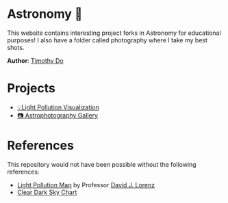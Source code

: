 # Astronomy 🌌
This website contains interesting project forks in Astronomy for educational purposes! I also have a folder called photography where I take my best shots.

**Author**: [Timothy Do](https://timothydo.me)
# Projects
- [💡Light Pollution Visualization](https://timothydo.me/astronomy/lightpollution)
- [📷 Astrophotography Gallery](https://timothydo.me/astronomy/photography)
# References
This repository would not have been possible without the following references:
- [Light Pollution Map](https://github.com/djlorenz/djlorenz.github.io/tree/master/astronomy/) by Professor [David J. Lorenz](https://djlorenz.github.io/)
- [Clear Dark Sky Chart](https://www.cleardarksky.com)